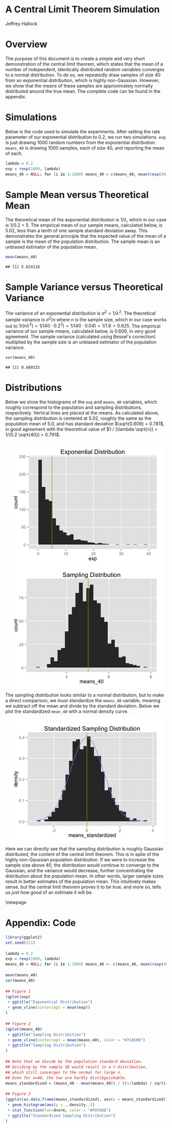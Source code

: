# A Central Limit Theorem Simulation
Jeffrey Hallock  

# Overview

The purpose of this document is to create a simple and very short demonstration of the central limit theorem, which states that the mean of a number of independent, identically distributed random variables converges to a normal distribution. To do so, we repeatedly draw samples of size 40 from an exponential distribution, which is highly non-Gaussian. However, we show that the means of these samples are approximately normally distributed around the true mean. The complete code can be found in the appendix.

# Simulations



Below is the code used to simulate the experiments. After setting the rate parameter of our exponential distribution to 0.2, we run two simulations. `exp` is just drawing 1000 random numbers from the exponential distribution. `means_40` is drawing 1000 samples, each of size 40, and reporting the mean of each.


```r
lambda = 0.2
exp = rexp(1000, lambda)
means_40 = NULL; for (i in 1:1000) means_40 = c(means_40, mean(rexp(40, lambda)))
```



# Sample Mean versus Theoretical Mean

The theoretical mean of the exponential distribution is $1/\lambda$, which in our case is 1/0.2 = 5. The empirical mean of our sample means, calculated below, is 5.02, less than a tenth of one sample standard deviation away. This demonstrates the general principle that the expected value of the mean of a sample is the mean of the population distribution. The sample mean is an unbiased estimator of the population mean.


```r
mean(means_40)
```

```
## [1] 5.024118
```

# Sample Variance versus Theoretical Variance

The variance of an exponential distribution is $\sigma^2 = 1/\lambda^2$. The theoretical sample variance is $\sigma^2 / n$ where n is the sample size, which in our case works out to $1/(n\lambda^2) = 1/(40 \cdot 0.2^2) = 1/(40 \cdot 0.04) = 1/1.6 = 0.625$. The empirical variance of our sample means, calculated below, is 0.609, in very good agreement. The sample variance (calculated using Bessel's correction) multiplied by the sample size is an unbiased estimator of the population variance.


```r
var(means_40)
```

```
## [1] 0.609325
```

# Distributions

Below we show the histograms of the `exp` and `means_40` variables, which roughly correspond to the population and sampling distributions, respectively.  Vertical lines are placed at the means. As calculated above, the sampling distribution is centered at 5.02, roughly the same as the population mean of 5.0, and has standard deviation $\sqrt{0.609} = 0.781$, in good agreement with the theoretical value of $1 / (\lambda \sqrt{n}) = 1/(0.2 \sqrt{40}) = 0.791$.

<img src="6.1_CLT_Simulation_files/figure-html/unnamed-chunk-5-1.png" title="" alt="" style="display: block; margin: auto;" />

<img src="6.1_CLT_Simulation_files/figure-html/unnamed-chunk-6-1.png" title="" alt="" style="display: block; margin: auto;" />


The sampling distribution looks similar to a normal distribution, but to make a direct comparison, we must standardize the `means_40` variable, meaning we subtract off the mean and divide by the standard deviation. Below we plot the standardized `mean_40` with a normal density curve.



<img src="6.1_CLT_Simulation_files/figure-html/unnamed-chunk-8-1.png" title="" alt="" style="display: block; margin: auto;" />

Here we can directly see that the sampling distribution is roughly Gaussian distributed, the content of the central limit theorem. This is in spite of the highly non-Gaussian population distribution. If we were to increase the sample size above 40, the distribution would continue to converge to the Gaussian, and the variance would decrease, further concentrating the distribution about the population mean. In other words, larger sample sizes result in better estimates of the population mean. This intuitively makes sense, but the central limit theorem proves it to be true, and more so, tells us *just how good* of an estimate it will be.

\newpage

# Appendix: Code


```r
library(ggplot2)
set.seed(111)

lambda = 0.2
exp = rexp(1000, lambda)
means_40 = NULL; for (i in 1:1000) means_40 <- c(means_40, mean(rexp(40, lambda)))

mean(means_40)
var(means_40)

## Figure 1
(qplot(exp)
 + ggtitle("Exponential Distribution")
 + geom_vline(xintercept = mean(exp))
)

## Figure 2
(qplot(means_40)
 + ggtitle("Sampling Distribition")
 + geom_vline(xintercept = mean(means_40), color = "#7CAE00")
 + ggtitle("Sampling Distribution")
)

## Note that we divide by the population standard deviation.
## Dividing by the sample SD would result in a t-distribution,
## which still converges to the normal for large n.
## Even for n=40, the two are hardly distibguishable.
means_standardized = (means_40 - mean(means_40)) / ((1/lambda) / sqrt(40))

## Figure 3
(ggplot(as.data.frame(means_standardized), aes(x = means_standardized))
 + geom_histogram(aes(y = ..density..))
 + stat_function(fun=dnorm, color = "#F8766D")
 + ggtitle("Standardized Sampling Distribution")
)
```












